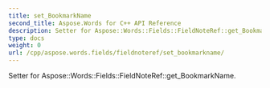 ```yaml
---
title: set_BookmarkName
second_title: Aspose.Words for C++ API Reference
description: Setter for Aspose::Words::Fields::FieldNoteRef::get_BookmarkName. 
type: docs
weight: 0
url: /cpp/aspose.words.fields/fieldnoteref/set_bookmarkname/
---
```


Setter for Aspose::Words::Fields::FieldNoteRef::get_BookmarkName. 

